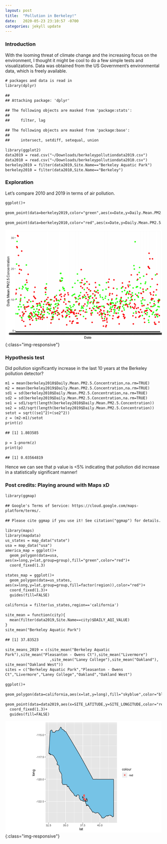 ```yaml
---
layout: post
title:  "Pollution in Berkeley!"
date:   2020-05-23 23:10:57 -0700
categories: jekyll update
---
```


### Introduction

With the looming threat of climate change and the increasing focus on
the environment, I thought it might be cool to do a few simple tests and
visualizations. Data was obtained from the US Government’s environmental
data, which is freely available.

    # packages and data is read in
    library(dplyr)

    ## 
    ## Attaching package: 'dplyr'

    ## The following objects are masked from 'package:stats':
    ## 
    ##     filter, lag

    ## The following objects are masked from 'package:base':
    ## 
    ##     intersect, setdiff, setequal, union

    library(ggplot2)
    data2019 = read.csv("~/Downloads/berkeleypollutiondata2019.csv")
    data2010 = read.csv("~/Downloads/berkeleypollutiondata2010.csv")
    berkeley2019 = filter(data2019,Site.Name=="Berkeley Aquatic Park")
    berkeley2010 = filter(data2010,Site.Name=="Berkeley")

### Exploration

Let’s compare 2010 and 2019 in terms of air pollution.

    ggplot()+
      geom_point(data=berkeley2019,color="green",aes(x=Date,y=Daily.Mean.PM2.5.Concentration))+
      geom_point(data=berkeley2010,color="red",aes(x=Date,y=Daily.Mean.PM2.5.Concentration))

![graph-one](posty_files/figure-markdown_strict/unnamed-chunk-2-1.png){:class="img-responsive"}

### Hypothesis test

Did pollution significantly increase in the last 10 years at the
Berkeley pollution detector?

    m1 = mean(berkeley2010$Daily.Mean.PM2.5.Concentration,na.rm=TRUE)
    m2 = mean(berkeley2019$Daily.Mean.PM2.5.Concentration,na.rm=TRUE)
    sd1 = sd(berkeley2010$Daily.Mean.PM2.5.Concentration,na.rm=TRUE)
    sd2 = sd(berkeley2019$Daily.Mean.PM2.5.Concentration,na.rm=TRUE)
    se1 = sd1/sqrt(length(berkeley2010$Daily.Mean.PM2.5.Concentration))
    se2 = sd2/sqrt(length(berkeley2019$Daily.Mean.PM2.5.Concentration))
    setot = sqrt((se1^2)+(se2^2))
    z = (m2-m1)/setot
    print(z)

    ## [1] 1.803585

    p = 1-pnorm(z)
    print(p)

    ## [1] 0.03564819

Hence we can see that p value is <5% indicating that pollution did increase in a statistically significant manner!

### Post credits: Playing around with Maps xD

    library(ggmap)

    ## Google's Terms of Service: https://cloud.google.com/maps-platform/terms/.

    ## Please cite ggmap if you use it! See citation("ggmap") for details.

    library(maps)
    library(mapdata)
    us_states = map_data("state")
    usa = map_data("usa")
    america_map = ggplot()+
      geom_polygon(data=usa, aes(x=long,y=lat,group=group),fill="green",color="red")+
      coord_fixed(1.3)

    states_map = ggplot()+
      geom_polygon(data=us_states, aes(x=long,y=lat,group=group,fill=factor(region)),color="red")+
      coord_fixed(1.3)+
      guides(fill=FALSE)

    california = filter(us_states,region=='california')

    site_mean = function(city){
      mean(filter(data2019,Site.Name==city)$DAILY_AQI_VALUE)
    }
    site_mean("Berkeley Aquatic Park")

    ## [1] 37.83523

    site_means_2019 = c(site_mean("Berkeley Aquatic Park"),site_mean("Pleasanton - Owens Ct"),site_mean("Livermore")
                        ,site_mean("Laney College"),site_mean("Oakland"), site_mean("Oakland West"))
    sites = c("Berkeley Aquatic Park","Pleasanton - Owens Ct","Livermore","Laney College","Oakland","Oakland West")

    ggplot()+
      geom_polygon(data=california,aes(x=lat,y=long),fill="skyblue",color="black")+
      geom_point(data=data2019,aes(x=SITE_LATITUDE,y=SITE_LONGITUDE,color="red"))+
      coord_fixed(1.3)+
      guides(fill=FALSE)

![graph-two](posty_files/figure-markdown_strict/unnamed-chunk-4-1.png){:class="img-responsive"}
